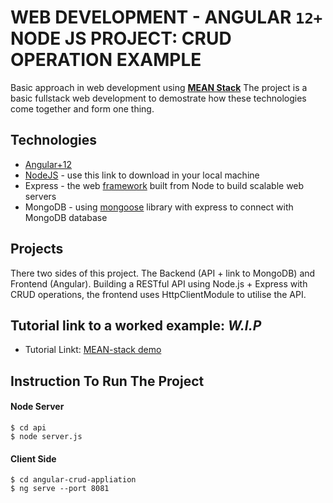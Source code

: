 # WEB DEVELOPMENT - ANGULAR **`12+`** NODE JS PROJECT: CRUD OPERATION EXAMPLE

Basic approach in web development using [**MEAN Stack**](https://dev.to/thamaraiselvam/mean-stack-cheat-sheet-5a1n) 
The project is a basic fullstack web development to demostrate how these technologies come together and form one thing.

## Technologies

* [Angular+12](https://angular.io/guide/setup-local)
* [NodeJS](https://nodejs.org/en/download/) - use this link to download in your local machine
* Express - the web [framework](https://expressjs.com/) built from Node to build scalable web servers
* MongoDB - using [mongoose](https://mongoosejs.com/) library with express to connect with MongoDB database

## Projects

There two sides of this project. The Backend (API + link to MongoDB) and Frontend (Angular).
Building a RESTful API using Node.js + Express with CRUD operations, the frontend uses HttpClientModule to utilise the API.

## Tutorial link to a worked example: ***W.I.P***

* Tutorial Linkt: [MEAN-stack demo](https://mean-guide.vercel.app/)

## Instruction To Run The Project

#### Node Server
```
$ cd api
$ node server.js
```

#### Client Side
```
$ cd angular-crud-appliation
$ ng serve --port 8081
```
